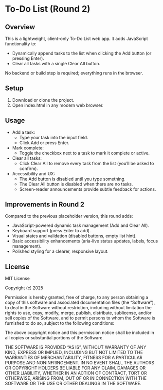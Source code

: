 # To-Do List (Round 2)

## Overview
This is a lightweight, client-only To-Do List web app. It adds JavaScript functionality to:
- Dynamically append tasks to the list when clicking the Add button (or pressing Enter).
- Clear all tasks with a single Clear All button.

No backend or build step is required; everything runs in the browser.

## Setup
1. Download or clone the project.
2. Open index.html in any modern web browser.

## Usage
- Add a task:
  - Type your task into the input field.
  - Click Add or press Enter.
- Mark complete:
  - Toggle the checkbox next to a task to mark it complete or active.
- Clear all tasks:
  - Click Clear All to remove every task from the list (you’ll be asked to confirm).
- Accessibility and UX:
  - The Add button is disabled until you type something.
  - The Clear All button is disabled when there are no tasks.
  - Screen-reader announcements provide subtle feedback for actions.

## Improvements in Round 2
Compared to the previous placeholder version, this round adds:
- JavaScript-powered dynamic task management (Add and Clear All).
- Keyboard support (press Enter to add).
- Visual states and validation (disabled buttons, empty list hint).
- Basic accessibility enhancements (aria-live status updates, labels, focus management).
- Polished styling for a clearer, responsive layout.

## License
MIT License

Copyright (c) 2025

Permission is hereby granted, free of charge, to any person obtaining a copy
of this software and associated documentation files (the “Software”), to deal
in the Software without restriction, including without limitation the rights
to use, copy, modify, merge, publish, distribute, sublicense, and/or sell
copies of the Software, and to permit persons to whom the Software is
furnished to do so, subject to the following conditions:

The above copyright notice and this permission notice shall be included in
all copies or substantial portions of the Software.

THE SOFTWARE IS PROVIDED “AS IS”, WITHOUT WARRANTY OF ANY KIND, EXPRESS OR
IMPLIED, INCLUDING BUT NOT LIMITED TO THE WARRANTIES OF MERCHANTABILITY,
FITNESS FOR A PARTICULAR PURPOSE AND NONINFRINGEMENT. IN NO EVENT SHALL THE
AUTHORS OR COPYRIGHT HOLDERS BE LIABLE FOR ANY CLAIM, DAMAGES OR OTHER
LIABILITY, WHETHER IN AN ACTION OF CONTRACT, TORT OR OTHERWISE, ARISING FROM,
OUT OF OR IN CONNECTION WITH THE SOFTWARE OR THE USE OR OTHER DEALINGS IN
THE SOFTWARE.